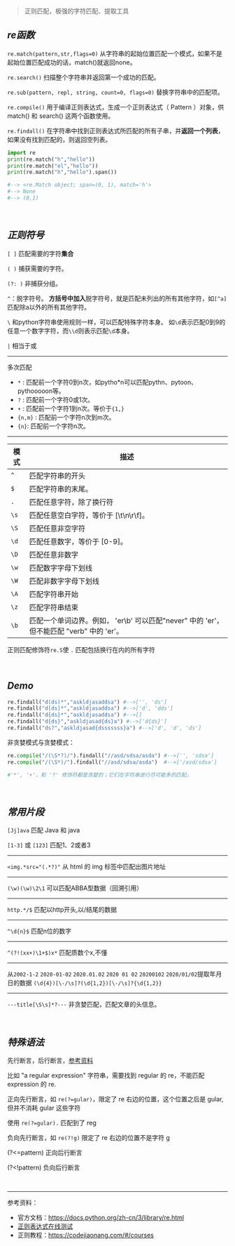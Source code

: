
> 正则匹配，极强的字符匹配、提取工具

## _re函数_

`re.match(pattern,str,flags=0)`
从字符串的起始位置匹配一个模式，如果不是起始位置匹配成功的话，match()就返回none。

`re.search()` 
扫描整个字符串并返回第一个成功的匹配。

`re.sub(pattern, repl, string, count=0, flags=0)`
替换字符串中的匹配项。

`re.compile()` 
用于编译正则表达式，生成一个正则表达式（ Pattern ）对象，供 match() 和 search() 这两个函数使用。

`re.findall()`
在字符串中找到正则表达式所匹配的所有子串，并**返回一个列表**，如果没有找到匹配的，则返回空列表。

```python
import re
print(re.match("h","hello"))
print(re.match("el","hello"))
print(re.match("h","hello").span())

#--> <re.Match object; span=(0, 1), match='h'>
#--> None
#--> (0,1)
```

</br>

## _正则符号_

`[ ]`
匹配需要的字符**集合**

`( )`
捕获需要的字符。

`(?: )`
非捕获分组。

`^`：脱字符号。
**方括号中加入**脱字符号，就是匹配未列出的所有其他字符，如`[^a]`匹配除a以外的所有其他字符。

`\`
和python字符串使用规则一样，可以匹配特殊字符本身。
如`\d`表示匹配0到9的任意一个数字字符，而`\\d`则表示匹配`\d`本身。

`|`
相当于或

----------------------------

多次匹配
- `*` : 匹配前一个字符0到n次，如pytho*n可以匹配pythn、pytoon、pythooooon等。
- `?` : 匹配前一个字符0或1次。
- `+` : 匹配前一个字符1到n次。等价于`{1,}`
- `{n,m}` : 匹配前一个字符n次到m次。
- `{n}`: 匹配前一个字符n次。

-----------------------------


| 模式 | 描述                                                                                     |
| ---- | ---------------------------------------------------------------------------------------- |
| `^`  | 匹配字符串的开头                                                                         |
| `$`  | 匹配字符串的末尾。                                                                       |
| `.`  | 匹配任意字符，除了换行符                                                                 |
| `\s` | 匹配任意空白字符，等价于 [\t\n\r\f]。                                                    |
| `\S` | 匹配任意非空字符                                                                         |
| `\d` | 匹配任意数字，等价于 [0-9]。                                                             |
| `\D` | 匹配任意非数字                                                                           |
| `\w` | 匹配数字字母下划线                                                                       |
| `\W` | 匹配非数字字母下划线                                                                     |
| `\A` | 匹配字符串开始                                                                           |
| `\z` | 匹配字符串结束                                                                           |
| `\b` | 匹配一个单词边界。例如， 'er\b' 可以匹配"never" 中的 'er'，但不能匹配 "verb" 中的 'er'。 |

正则匹配修饰符`re.S`使 `.` 匹配包括换行在内的所有字符

</br>

## _Demo_

```python
re.findall("d(ds)*","askldjasaddsa") #-->['', 'ds']
re.findall("d[ds]*","askldjasaddsa") #-->['d', 'dds']
re.findall("d{ds}*","askldjasaddsa") #-->[]
re.findall("d{ds}","askldjasad{ds}a") #-->['d{ds}']
re.findall("ds?","askldjasad{dsssssss}a") #-->['d', 'd', 'ds']
```

非贪婪模式与贪婪模式：
```python
re.compile("/(\S*?)/").findall("//asd/sdsa/asda") #-->['', 'sdsa']
re.compile("/(\S*)/").findall("//asd/sdsa/asda")  #-->['/asd/sdsa']

#'*', '+'，和 '?' 修饰符都是贪婪的；它们在字符串进行尽可能多的匹配。
```

</br>

## _常用片段_


`[Jj]ava` 匹配 Java 和 java

`[1-3]` 或 `[123]` 匹配1、2或者3

--------------------

`<img.*src="(.*?)"` 从 html 的 img 标签中匹配出图片地址

--------------------
`(\w)(\w)\2\1` 可以匹配ABBA型数据（回溯引用）

-----------------
`http.*/$` 匹配以http开头,以/结尾的数据

------------------
`^\d{n}$`  匹配n位的数字

----------------
`^(?!(xx+)\1+$)x*` 匹配质数个x,不懂

--------------------
从`2002-1-2` `2020-01-02` `2020.01.02` `2020 01 02` `20200102` `2020/01/02`提取年月日的数据
`(\d{4})[\-/\s]?(\d{1,2})[\-/\s]?{\d{1,2}}`

-------------------------

`---title[\S\s]*?---` 非贪婪匹配，匹配文章的头信息。


</br>

## _特殊语法_

先行断言，后行断言，[参考资料](https://www.runoob.com/w3cnote/reg-lookahead-lookbehind.html)

比如 "a regular expression" 字符串，需要找到 regular 的 re，不能匹配 expression 的 re.

正向先行断言，如 `re(?=gular)`，限定了 re 右边的位置，这个位置之后是 gular, 但并不消耗 gular 这些字符

使用 `re(?=gular).` 匹配到了 reg

负向先行断言，如 `re(?!g)` 限定了 re 右边的位置不是字符 g

(?<=pattern) 正向后行断言

(?<!pattern) 负向后行断言



</br>


----------

参考资料：
- 官方文档：https://docs.python.org/zh-cn/3/library/re.html
- [正则表达式在线测试](http://c.runoob.com/front-end/854)
- 正则教程：https://codejiaonang.com/#/courses

